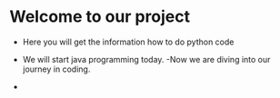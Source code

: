 # Welcome to our project
- Here you will get the information how to do python code 
- We will start java programming today.
-Now we are diving into our journey in coding.

-
